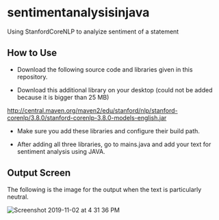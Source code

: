 # sentimentanalysisinjava

Using StanfordCoreNLP to analyize sentiment of a statement 


## How to Use 

- Download the following source code and libraries given in this repository. 

- Download this additional library on your desktop (could not be added because it is bigger than 25 MB)

http://central.maven.org/maven2/edu/stanford/nlp/stanford-corenlp/3.8.0/stanford-corenlp-3.8.0-models-english.jar

- Make sure you add these libraries and configure their build path. 

- After adding all three libraries, go to mains.java and add your text for sentiment analysis using JAVA.


## Output Screen

The following is the image for the output when the text is particularly neutral.

![Screenshot 2019-11-02 at 4 31 36 PM](https://user-images.githubusercontent.com/52317352/68076709-c7284800-fd8e-11e9-9f18-edfa0955388d.png)

